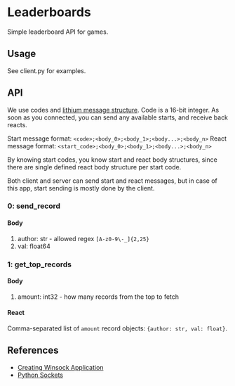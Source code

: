 # Leaderboards
Simple leaderboard API for games.

## Usage
See client.py for examples.

## API
We use codes and [lithium message structure](httsp://github.com/slimebones/lithium). Code is a 16-bit integer. As soon as you connected, you can send any available starts, and receive back reacts.

Start message format: `<code>;<body_0>;<body_1>;<body...>;<body_n>`
React message format: `<start_code>;<body_0>;<body_1>;<body...>;<body_n>`

By knowing start codes, you know start and react body structures, since there are single defined react body structure per start code.

Both client and server can send start and react messages, but in case of this app, start sending is mostly done by the client.

### 0: send_record
#### Body
1. author: str - allowed regex `[A-z0-9\-_]{2,25}`
2. val: float64

### 1: get_top_records
#### Body
1. amount: int32 - how many records from the top to fetch

#### React
Comma-separated list of `amount` record objects: `{author: str, val: float}`.


## References
* [Creating Winsock Application](https://github.com/MicrosoftDocs/win32/blob/docs/desktop-src/WinSock/creating-a-basic-winsock-application.md)
* [Python Sockets](https://docs.python.org/3/howto/sockets.html)
